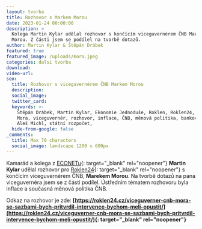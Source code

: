 ```yaml
---
layout: tvorba
title: Rozhovor s Markem Morou
date: 2023-01-24 00:00:00
description: >
  Kolega Martin Kylar udělal rozhovor s končícím viceguvernérem ČNB Markem
  Morou. Z části jsem se podílel na tvorbě dotazů.
author: Martin Kylar & Štěpán Drábek
featured: true
featured_image: /uploads/mora.jpeg
categories: dalsi tvorba
download:
video-url:
seo:
  title: Rozhovor s viceguvernérem ČNB Markem Morou
  description:
  social_image:
  twitter_card:
  keywords: >-
    Štěpán Drábek, Martin Kylar, Ekonomie Jednoduše, Roklen, Roklen24, Marek
    Mora, viceguvernér, rozhovor, inflace, ČNB, měnová politika, bankovní rada,
    Aleš Michl, státní rozpočet, 
  hide-from-google: false
_comments:
  title: Max 70 characters
  social_image: landscape 1200 x 600px
---
```

Kamarád a kolega z&nbsp;[ECONETu](https://eco-net.cz){: target="_blank" rel="noopener"}&nbsp;**Martin Kylar** udělal rozhovor pro [Roklen24](https://roklen24.cz/viceguverner-cnb-mora-se-sazbami-bych-pritvrdil-intervence-bychom-meli-opustit/){: target="_blank" rel="noopener"}&nbsp;s končícím viceguvernérem ČNB, **Marekem Morou**. Na tvorbě dotazů na pana viceguvernéra jsem se z části podílel. Ústředním tématem rozhovoru byla inflace a současná měnová politika ČNB.

Odkaz na rozhovor je zde:&nbsp;**[https://roklen24.cz/viceguverner-cnb-mora-se-sazbami-bych-pritvrdil-intervence-bychom-meli-opustit/](https://roklen24.cz/viceguverner-cnb-mora-se-sazbami-bych-pritvrdil-intervence-bychom-meli-opustit/){: target="_blank" rel="noopener"}**